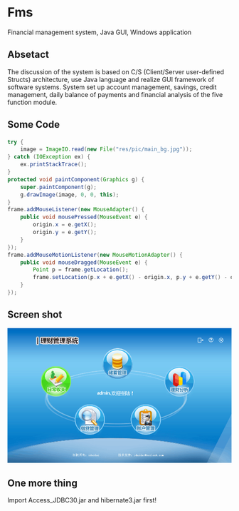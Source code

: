# Fms
Financial management system, Java GUI, Windows application
## Absetact

The discussion of the system is based on C/S (Client/Server user-defined Structs) architecture, use Java language and realize GUI framework of software systems. System set up account management, savings, credit management, daily balance of payments and financial analysis of the five function module.
## Some Code

```Java
try {
	image = ImageIO.read(new File("res/pic/main_bg.jpg"));
} catch (IOException ex) {
	ex.printStackTrace();
}
protected void paintComponent(Graphics g) {
	super.paintComponent(g);
	g.drawImage(image, 0, 0, this);
}
frame.addMouseListener(new MouseAdapter() {
	public void mousePressed(MouseEvent e) {
		origin.x = e.getX();
		origin.y = e.getY();
	}
});
frame.addMouseMotionListener(new MouseMotionAdapter() {
	public void mouseDragged(MouseEvent e) {
		Point p = frame.getLocation();
		frame.setLocation(p.x + e.getX() - origin.x, p.y + e.getY() - origin.y);
	}
});
```
## Screen shot
![demo](/img/screenshot.png)

## One more thing
Import Access_JDBC30.jar and hibernate3.jar first!
